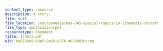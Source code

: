 ```yaml
---
content_type: resource
description: A story.
file: null
file_location: /coursemedia/mas-845-special-topics-in-cinematic-storytelling-spring-2004/ba076908b8af8a60807b40838830ccba_1chatz.pdf
file_type: application/pdf
resourcetype: Document
title: 1chatz.pdf
uid: ba076908-b8af-8a60-807b-40838830ccba
---
```

